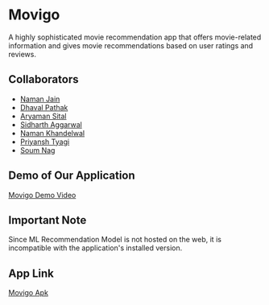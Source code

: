 
# Movigo

A highly sophisticated movie recommendation app that offers movie-related information and gives movie recommendations based on user ratings and reviews.




## Collaborators

- [Naman Jain](https://www.github.com/namanviber)
- [Dhaval Pathak](https://github.com/Dhaval-pathak)
- [Aryaman Sital](https://github.com/Aryamansital)
- [Sidharth Aggarwal](https://github.com/sidharth-aggarwal)
- [Naman Khandelwal](https://github.com/Naman3007)
- [Priyansh Tyagi](https://github.com/tyagipriyansh07)
- [Soum Nag](https://github.com/soumvaar)


## Demo of Our Application

[Movigo Demo Video](https://bit.ly/43cnVQL)



## Important Note

Since ML Recommendation Model is not hosted on the web, it is incompatible with the application's installed version. 



## App Link

[Movigo Apk](https://bit.ly/43dUUEs)

